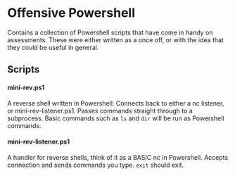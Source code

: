 # Offensive Powershell

Contains a collection of Powershell scripts that have come in handy on assessments. These were either written as a once off, or with the idea that they could be useful in general.

## Scripts

#### mini-rev.ps1
A reverse shell written in Powershell. Connects back to either a nc listener, or mini-rev-listener.ps1. Passes commands straight through to a subprocess.
Basic commands such as `ls` and `dir` will be run as Powershell commands.

#### mini-rev-listener.ps1
A handler for reverse shells, think of it as a BASIC nc in Powershell. Accepts connection and sends commands you type. `exit` should exit.
